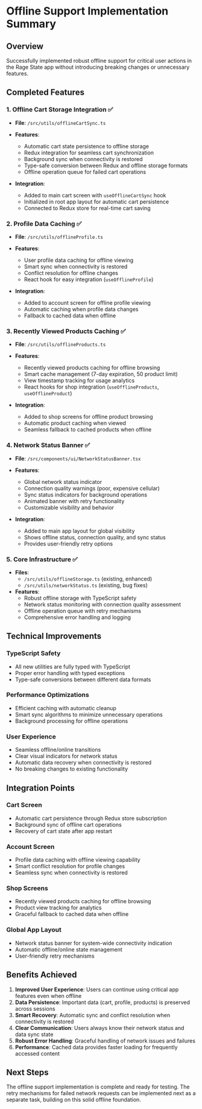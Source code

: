 # Offline Support Implementation Summary

## Overview

Successfully implemented robust offline support for critical user actions in the Rage State app without introducing breaking changes or unnecessary features.

## Completed Features

### 1. Offline Cart Storage Integration ✅

- **File**: `/src/utils/offlineCartSync.ts`
- **Features**:

  - Automatic cart state persistence to offline storage
  - Redux integration for seamless cart synchronization
  - Background sync when connectivity is restored
  - Type-safe conversion between Redux and offline storage formats
  - Offline operation queue for failed cart operations

- **Integration**:
  - Added to main cart screen with `useOfflineCartSync` hook
  - Initialized in root app layout for automatic cart persistence
  - Connected to Redux store for real-time cart saving

### 2. Profile Data Caching ✅

- **File**: `/src/utils/offlineProfile.ts`
- **Features**:

  - User profile data caching for offline viewing
  - Smart sync when connectivity is restored
  - Conflict resolution for offline changes
  - React hook for easy integration (`useOfflineProfile`)

- **Integration**:
  - Added to account screen for offline profile viewing
  - Automatic caching when profile data changes
  - Fallback to cached data when offline

### 3. Recently Viewed Products Caching ✅

- **File**: `/src/utils/offlineProducts.ts`
- **Features**:

  - Recently viewed products caching for offline browsing
  - Smart cache management (7-day expiration, 50 product limit)
  - View timestamp tracking for usage analytics
  - React hooks for shop integration (`useOfflineProducts`, `useOfflineProduct`)

- **Integration**:
  - Added to shop screens for offline product browsing
  - Automatic product caching when viewed
  - Seamless fallback to cached products when offline

### 4. Network Status Banner ✅

- **File**: `/src/components/ui/NetworkStatusBanner.tsx`
- **Features**:

  - Global network status indicator
  - Connection quality warnings (poor, expensive cellular)
  - Sync status indicators for background operations
  - Animated banner with retry functionality
  - Customizable visibility and behavior

- **Integration**:
  - Added to main app layout for global visibility
  - Shows offline status, connection quality, and sync status
  - Provides user-friendly retry options

### 5. Core Infrastructure ✅

- **Files**:
  - `/src/utils/offlineStorage.ts` (existing, enhanced)
  - `/src/utils/networkStatus.ts` (existing, bug fixes)
- **Features**:
  - Robust offline storage with TypeScript safety
  - Network status monitoring with connection quality assessment
  - Offline operation queue with retry mechanisms
  - Comprehensive error handling and logging

## Technical Improvements

### TypeScript Safety

- All new utilities are fully typed with TypeScript
- Proper error handling with typed exceptions
- Type-safe conversions between different data formats

### Performance Optimizations

- Efficient caching with automatic cleanup
- Smart sync algorithms to minimize unnecessary operations
- Background processing for offline operations

### User Experience

- Seamless offline/online transitions
- Clear visual indicators for network status
- Automatic data recovery when connectivity is restored
- No breaking changes to existing functionality

## Integration Points

### Cart Screen

- Automatic cart persistence through Redux store subscription
- Background sync of offline cart operations
- Recovery of cart state after app restart

### Account Screen

- Profile data caching with offline viewing capability
- Smart conflict resolution for profile changes
- Seamless sync when connectivity is restored

### Shop Screens

- Recently viewed products caching for offline browsing
- Product view tracking for analytics
- Graceful fallback to cached data when offline

### Global App Layout

- Network status banner for system-wide connectivity indication
- Automatic offline/online state management
- User-friendly retry mechanisms

## Benefits Achieved

1. **Improved User Experience**: Users can continue using critical app features even when offline
2. **Data Persistence**: Important data (cart, profile, products) is preserved across sessions
3. **Smart Recovery**: Automatic sync and conflict resolution when connectivity is restored
4. **Clear Communication**: Users always know their network status and data sync state
5. **Robust Error Handling**: Graceful handling of network issues and failures
6. **Performance**: Cached data provides faster loading for frequently accessed content

## Next Steps

The offline support implementation is complete and ready for testing. The retry mechanisms for failed network requests can be implemented next as a separate task, building on this solid offline foundation.
